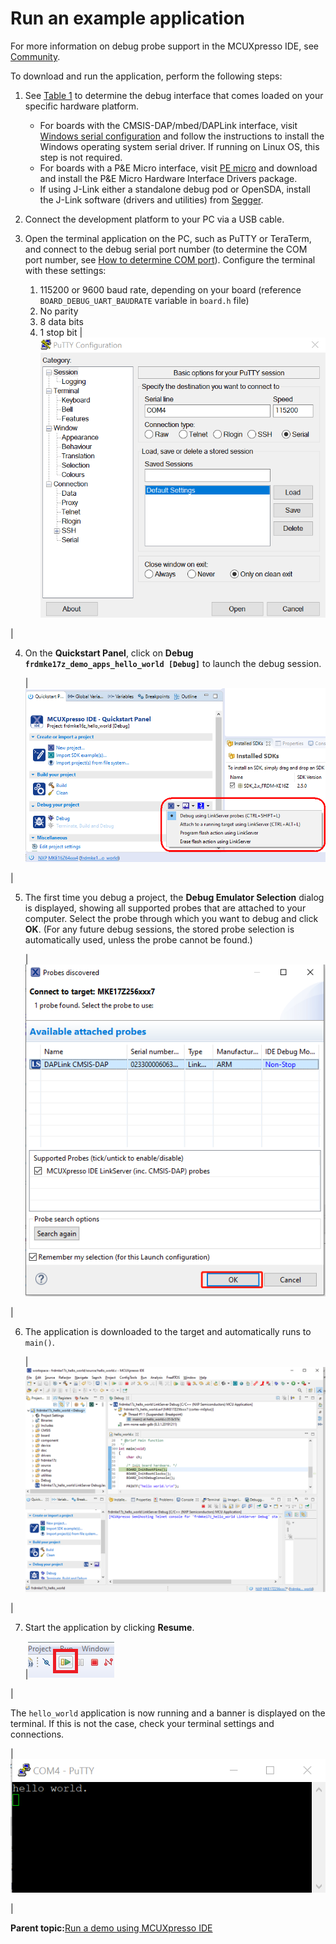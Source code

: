 # Run an example application

For more information on debug probe support in the MCUXpresso IDE, see [Community](https://community.nxp.com/message/630901).

To download and run the application, perform the following steps:

1.  See [Table 1](default_debug_interfaces.md#TABLE_HARDWAREPLATFORM) to determine the debug interface that comes loaded on your specific hardware platform.
    -   For boards with the CMSIS-DAP/mbed/DAPLink interface, visit [Windows serial configuration](https://developer.mbed.org/handbook/Windows-serial-configuration) and follow the instructions to install the Windows operating system serial driver. If running on Linux OS, this step is not required.
    -   For boards with a P&E Micro interface, visit [PE micro](http://www.pemicro.com/support/downloads_find.cfm) and download and install the P&E Micro Hardware Interface Drivers package.
    -   If using J-Link either a standalone debug pod or OpenSDA, install the J-Link software \(drivers and utilities\) from [Segger](https://www.segger.com/).
2.  Connect the development platform to your PC via a USB cable.
3.  Open the terminal application on the PC, such as PuTTY or TeraTerm, and connect to the debug serial port number \(to determine the COM port number, see [How to determine COM port](how_to_determine_com_port.md)\). Configure the terminal with these settings:

    1.  115200 or 9600 baud rate, depending on your board \(reference `BOARD_DEBUG_UART_BAUDRATE` variable in `board.h` file\)
    2.  No parity
    3.  8 data bits
    4.  1 stop bit
    |![](../images/terminal_putty_configuration.png "Terminal (PuTTY) configurations")

|

4.  On the **Quickstart Panel**, click on **Debug `frdmke17z_demo_apps_hello_world [Debug]`** to launch the debug session.

    |![](../images/ide_debug_hello_world_case.png "Debug hello_world case")

|

5.  The first time you debug a project, the **Debug Emulator Selection** dialog is displayed, showing all supported probes that are attached to your computer. Select the probe through which you want to debug and click **OK**. \(For any future debug sessions, the stored probe selection is automatically used, unless the probe cannot be found.\)

    |![](../images/ide_attached_probes_debug_emulator_selection.png "Attached Probes: debug emulator selection")

|

6.  The application is downloaded to the target and automatically runs to `main()`.

    |![](../images/ide_stop_at_main_when_running_debugging_mcuxpresso.png "Stop at main() when running debugging")

|

7.  Start the application by clicking **Resume**.

    |![](../images/ide_resume_button.png "Resume button")

|


The `hello_world` application is now running and a banner is displayed on the terminal. If this is not the case, check your terminal settings and connections.

|![](../images/text_display_hello_world.png "Text display of the hello_world demo")

|

**Parent topic:**[Run a demo using MCUXpresso IDE](../topics/run_a_demo_using_mcuxpresso_ide.md)

